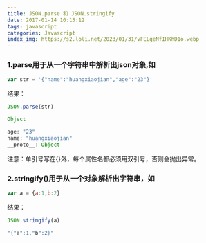 ```yaml
---
title: JSON.parse 和 JSON.stringify
date: 2017-01-14 10:15:12
tags: javascript
categories: Javascript
index_img: https://s2.loli.net/2023/01/31/vFELgeNfIHKhD1o.webp
---
```



### 1.parse用于从一个字符串中解析出json对象,如

```javascript
var str = '{"name":"huangxiaojian","age":"23"}'
```
结果：

```javascript
JSON.parse(str)

Object

age: "23"
name: "huangxiaojian"
__proto__: Object
```

注意：单引号写在{}外，每个属性名都必须用双引号，否则会抛出异常。



### 2.stringify()用于从一个对象解析出字符串，如
```javascript
var a = {a:1,b:2}
```
结果：
```javascript
JSON.stringify(a)

"{"a":1,"b":2}" 
```